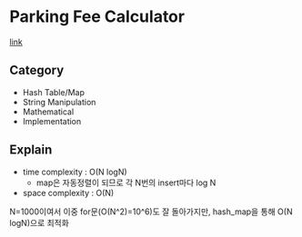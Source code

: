 # Parking Fee Calculator
[link](https://school.programmers.co.kr/learn/courses/30/lessons/92341)

## Category
- Hash Table/Map
- String Manipulation
- Mathematical
- Implementation
## Explain
- time complexity : O(N logN)
    - map은 자동정렬이 되므로 각 N번의 insert마다 log N
- space complexity : O(N)


N=1000이여서 이중 for문(O(N^2)=10^6)도 잘 돌아가지만, hash_map을 통해 O(N logN)으로 최적화
